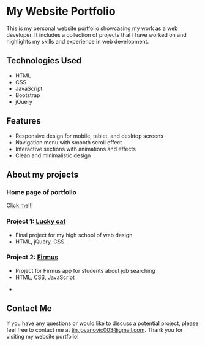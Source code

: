 # My Website Portfolio

This is my personal website portfolio showcasing my work as a web developer. It includes a collection of projects that I have worked on and highlights my skills and experience in web development.

## Technologies Used

- HTML
- CSS
- JavaScript
- Bootstrap
- jQuery

## Features

- Responsive design for mobile, tablet, and desktop screens
- Navigation menu with smooth scroll effect
- Interactive sections with animations and effects
- Clean and minimalistic design

## About my projects

### Home page of portfolio
[Click me!!!](https://tinnanndo.github.io/)

### Project 1: [Lucky cat](https://tinnanndo.github.io/html/prva_stranica/index.html)

- Final project for my high school of web design 
- HTML, jQuery, CSS

### Project 2: [Firmus](https://tinnanndo.github.io/html/druga_stranica/index.html)

- Project for Firmus app for students about job searching
- HTML, CSS, JavaScript

<!-- ### Project 3: [](project-link)

- Description of project and its features
- Technologies used
- Screenshots or demo video

### Project 4: [](project-link)

- Description of project and its features
- Technologies used
- Screenshots or demo video -->
- 
## Contact Me

If you have any questions or would like to discuss a potential project, please feel free to contact me at tin.jovanovic003@gmail.com. Thank you for visiting my website portfolio!
